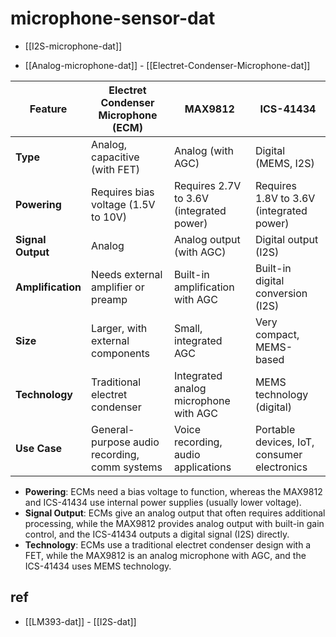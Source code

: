 
# microphone-sensor-dat

- [[I2S-microphone-dat]]

- [[Analog-microphone-dat]] - [[Electret-Condenser-Microphone-dat]]

| Feature           | Electret Condenser Microphone (ECM)           | MAX9812                                  | ICS-41434                                   |
| ----------------- | --------------------------------------------- | ---------------------------------------- | ------------------------------------------- |
| **Type**          | Analog, capacitive (with FET)                 | Analog (with AGC)                        | Digital (MEMS, I2S)                         |
| **Powering**      | Requires bias voltage (1.5V to 10V)           | Requires 2.7V to 3.6V (integrated power) | Requires 1.8V to 3.6V (integrated power)    |
| **Signal Output** | Analog                                        | Analog output (with AGC)                 | Digital output (I2S)                        |
| **Amplification** | Needs external amplifier or preamp            | Built-in amplification with AGC          | Built-in digital conversion (I2S)           |
| **Size**          | Larger, with external components              | Small, integrated AGC                    | Very compact, MEMS-based                    |
| **Technology**    | Traditional electret condenser                | Integrated analog microphone with AGC    | MEMS technology (digital)                   |
| **Use Case**      | General-purpose audio recording, comm systems | Voice recording, audio applications      | Portable devices, IoT, consumer electronics |

- **Powering**: ECMs need a bias voltage to function, whereas the MAX9812 and ICS-41434 use internal power supplies (usually lower voltage).
- **Signal Output**: ECMs give an analog output that often requires additional processing, while the MAX9812 provides analog output with built-in gain control, and the ICS-41434 outputs a digital signal (I2S) directly.
- **Technology**: ECMs use a traditional electret condenser design with a FET, while the MAX9812 is an analog microphone with AGC, and the ICS-41434 uses MEMS technology.



## ref 

- [[LM393-dat]] - [[I2S-dat]]